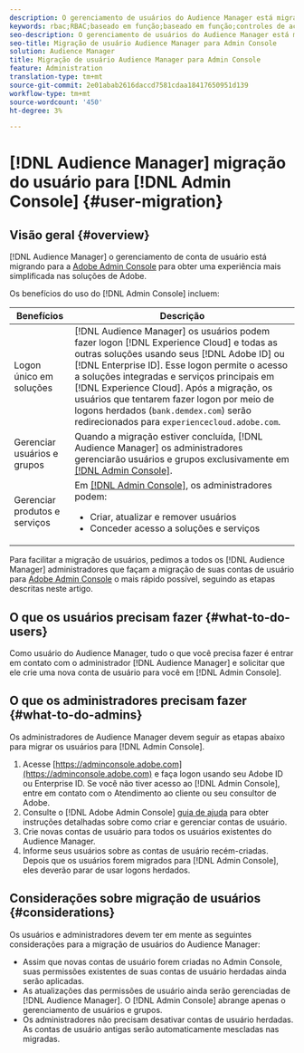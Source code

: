 ```yaml
---
description: O gerenciamento de usuários do Audience Manager está migrando para o Adobe Admin Console. Este artigo explica o que você precisa fazer para se preparar para a migração do usuário e o que mudará quando a migração for concluída.
keywords: rbac;RBAC;baseado em função;baseado em função;controles de acesso baseados em função
seo-description: O gerenciamento de usuários do Audience Manager está migrando para o Adobe Admin Console. Este artigo explica o que você precisa fazer para se preparar para a migração do usuário e o que mudará quando a migração for concluída.
seo-title: Migração de usuário Audience Manager para Admin Console
solution: Audience Manager
title: Migração de usuário Audience Manager para Admin Console
feature: Administration
translation-type: tm+mt
source-git-commit: 2e01abab2616daccd7581cdaa18417650951d139
workflow-type: tm+mt
source-wordcount: '450'
ht-degree: 3%

---
```



# [!DNL Audience Manager] migração do usuário para  [!DNL Admin Console] {#user-migration}

## Visão geral {#overview}

[!DNL Audience Manager] o gerenciamento de conta de usuário está migrando para a  [Adobe Admin Console](https://helpx.adobe.com/br/enterprise/using/admin-console.html) para obter uma experiência mais simplificada nas soluções de Adobe.

Os benefícios do uso do [!DNL Admin Console] incluem:

| Benefícios | Descrição |
|---|---|
| Logon único em soluções | [!DNL Audience Manager] os usuários podem fazer logon  [!DNL Experience Cloud] e todas as outras soluções usando seus  [!DNL Adobe ID] ou  [!DNL Enterprise ID]. Esse logon permite o acesso a soluções integradas e serviços principais em [!DNL Experience Cloud]. Após a migração, os usuários que tentarem fazer logon por meio de logons herdados (`bank.demdex.com`) serão redirecionados para `experiencecloud.adobe.com`. |
| Gerenciar usuários e grupos | Quando a migração estiver concluída, [!DNL Audience Manager] os administradores gerenciarão usuários e grupos exclusivamente em [[!DNL Admin Console]](http://adminconsole.adobe.com/enterprise/). |
| Gerenciar produtos e serviços | Em [[!DNL Admin Console]](http://adminconsole.adobe.com/enterprise/), os administradores podem: <ul><li>Criar, atualizar e remover usuários</li><li>Conceder acesso a soluções e serviços</li></ul> |

Para facilitar a migração de usuários, pedimos a todos os [!DNL Audience Manager] administradores que façam a migração de suas contas de usuário para [Adobe Admin Console](https://helpx.adobe.com/enterprise/using/admin-console.html) o mais rápido possível, seguindo as etapas descritas neste artigo.

## O que os usuários precisam fazer {#what-to-do-users}

Como usuário do Audience Manager, tudo o que você precisa fazer é entrar em contato com o administrador [!DNL Audience Manager] e solicitar que ele crie uma nova conta de usuário para você em [!DNL Admin Console].

## O que os administradores precisam fazer {#what-to-do-admins}

Os administradores de Audience Manager devem seguir as etapas abaixo para migrar os usuários para [!DNL Admin Console].

1. Acesse [https://adminconsole.adobe.com](https://adminconsole.adobe.com) e faça logon usando seu Adobe ID ou Enterprise ID. Se você não tiver acesso ao [!DNL Admin Console], entre em contato com o Atendimento ao cliente ou seu consultor de Adobe.
2. Consulte o [!DNL Adobe Admin Console] [guia de ajuda](https://helpx.adobe.com/enterprise/admin-guide.html/enterprise/using/users.ug.html) para obter instruções detalhadas sobre como criar e gerenciar contas de usuário.
3. Crie novas contas de usuário para todos os usuários existentes do Audience Manager.
4. Informe seus usuários sobre as contas de usuário recém-criadas. Depois que os usuários forem migrados para [!DNL Admin Console], eles deverão parar de usar logons herdados.

## Considerações sobre migração de usuários {#considerations}

Os usuários e administradores devem ter em mente as seguintes considerações para a migração de usuários do Audience Manager:

* Assim que novas contas de usuário forem criadas no Admin Console, suas permissões existentes de suas contas de usuário herdadas ainda serão aplicadas.
* As atualizações das permissões de usuário ainda serão gerenciadas de [!DNL Audience Manager]. O [!DNL Admin Console] abrange apenas o gerenciamento de usuários e grupos.
* Os administradores não precisam desativar contas de usuário herdadas. As contas de usuário antigas serão automaticamente mescladas nas migradas.
